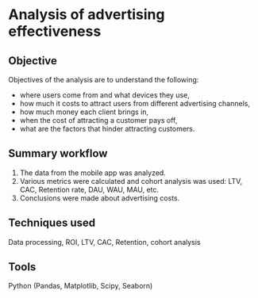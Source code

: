 # Analysis of advertising effectiveness

## Objective
Objectives of the analysis are to understand the following:
- where users come from and what devices they use,
- how much it costs to attract users from different advertising channels,
- how much money each client brings in,
- when the cost of attracting a customer pays off,
- what are the factors that hinder attracting customers.

## Summary workflow
1. The data from the mobile app was analyzed.  
2. Various metrics were calculated and cohort analysis was used: LTV, CAC, Retention rate, DAU, WAU, MAU, etc.  
3. Conclusions were made about advertising costs.

## Techniques used
Data processing, ROI, LTV, CAC, Retention, cohort analysis

## Tools
Python (Pandas, Matplotlib, Scipy, Seaborn)
